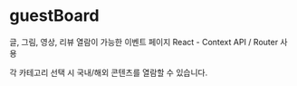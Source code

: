 # guestBoard
글, 그림, 영상, 리뷰 열람이 가능한 이벤트 페이지
React - Context API / Router 사용

각 카테고리 선택 시 국내/해외 콘텐츠를 열람할 수 있습니다.
